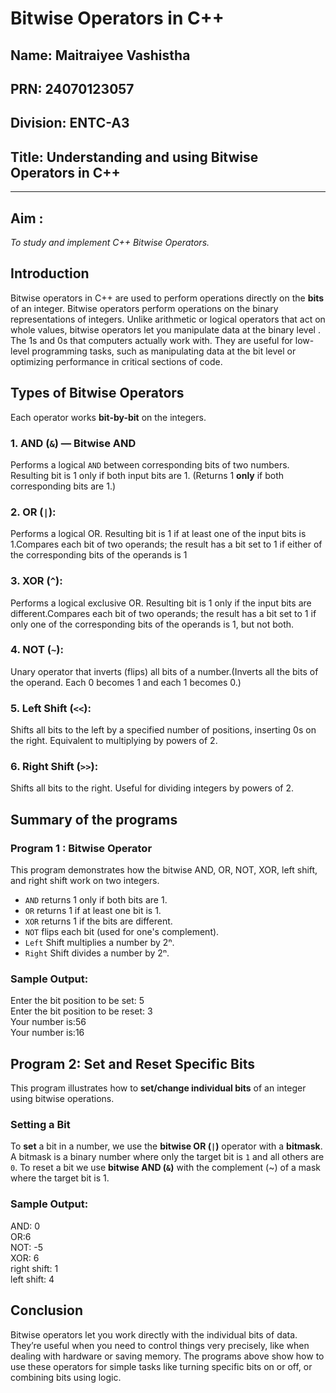 #  Bitwise Operators in C++

## Name: Maitraiyee Vashistha
## PRN: 24070123057
## Division: ENTC-A3
## Title: Understanding and using Bitwise Operators in C++
---
## Aim :
*To study and implement C++ Bitwise Operators.*

##  Introduction

Bitwise operators in C++ are used to perform operations directly on the **bits** of an integer. Bitwise operators perform operations on the binary representations of integers. Unlike arithmetic or logical operators that act on whole values, bitwise operators let you manipulate data at the binary level . The 1s and 0s that computers actually work with. They are useful for low-level programming tasks, such as manipulating data at the bit level or optimizing performance in critical sections of code.

##  Types of Bitwise Operators

Each operator works **bit-by-bit** on the integers.

### 1. AND (`&`) — Bitwise AND

Performs a logical `AND` between corresponding bits of two numbers. Resulting bit is 1 only if both input bits are 1. (Returns 1 **only** if both corresponding bits are 1.)

### 2. OR (`|`):
Performs a logical OR. Resulting bit is 1 if at least one of the input bits is 1.Compares each bit of two operands; the result has a bit set to 1 if either of the corresponding bits of the operands is 1

### 3. XOR (`^`):
Performs a logical exclusive OR. Resulting bit is 1 only if the input bits are different.Compares each bit of two operands; the result has a bit set to 1 if only one of the corresponding bits of the operands is 1, but not both.

### 4. NOT (`~`):
Unary operator that inverts (flips) all bits of a number.(Inverts all the bits of the operand. Each 0 becomes 1 and each 1 becomes 0.)

### 5. Left Shift (`<<`):
Shifts all bits to the left by a specified number of positions, inserting 0s on the right. Equivalent to multiplying by powers of 2.

### 6. Right Shift (`>>`):
Shifts all bits to the right. Useful for dividing integers by powers of 2.

## Summary of the programs 

### Program 1 : Bitwise Operator 

This program demonstrates how the bitwise AND, OR, NOT, XOR, left shift, and right shift work on two integers.

 - `AND` returns 1 only if both bits are 1.
 - `OR` returns 1 if at least one bit is 1.
 - `XOR` returns 1 if the bits are different.
 - `NOT` flips each bit (used for one's complement).
 - `Left` Shift multiplies a number by 2ⁿ.
 - `Right` Shift divides a number by 2ⁿ.
 
### Sample Output:
Enter the bit position to be set: 5               
Enter the bit position to be reset: 3               
Your number is:56            
Your number is:16                
##  Program 2: Set and Reset Specific Bits

This program illustrates how to **set/change individual bits** of an integer using bitwise operations. 

###  Setting a Bit
To **set** a bit in a number, we use the **bitwise OR (`|`)** operator with a **bitmask**.  
A bitmask is a binary number where only the target bit is `1` and all others are `0`.
To reset a bit we use **bitwise AND (`&`)** with the complement (~) of a mask where the target bit is 1.

### Sample Output:
AND: 0               
OR:6                  
NOT: -5              
XOR: 6                 
right shift: 1                
left shift: 4               

## Conclusion 
Bitwise operators let you work directly with the individual bits of data. They’re useful when you need to control things very precisely, like when dealing with hardware or saving memory. The programs above show how to use these operators for simple tasks like turning specific bits on or off, or combining bits using logic.







